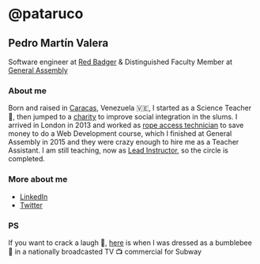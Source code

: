 # @pataruco

## Pedro Martín Valera

Software engineer at [Red Badger](https://red-badger.com/) & Distinguished Faculty Member at [General Assembly](https://generalassemb.ly)

### About me

Born and raised in [Caracas](https://en.wikipedia.org/wiki/Caracas), Venezuela 🇻🇪, I started as a Science Teacher 🧪, then jumped to a [charity](https://www.facebook.com/pazcontodoccs/) to improve social integration in the slums. I arrived in London in 2013 and worked as [rope access technician](https://www.theguardian.com/artanddesign/2015/jul/20/hanging-by-thread-rats-keep-skyscrapers-standing) to save money to do a Web Development course, which I finished at General Assembly in 2015 and they were crazy enough to hire me as a Teacher Assistant. I am still teaching, now as [Lead Instructor](https://generalassemb.ly/instructors/pedro-martin/7012), so the circle is completed.

### More about me

- [LinkedIn](https://www.linkedin.com/in/pataruco/)
- [Twitter](https://twitter.com/pataruco)

### PS

If you want to crack a laugh 🤣, [here](https://www.youtube.com/watch?v=XKZ0tNg9A3U) is when I was dressed as a bumblebee 🐝 in a nationally broadcasted TV 📺 commercial for Subway
